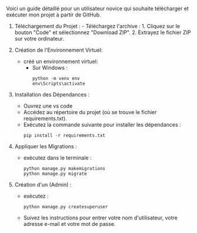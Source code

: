 Voici un guide détaillé pour un utilisateur novice qui souhaite télécharger et exécuter mon projet à partir de GitHub. 

1. Téléchargement du Projet :
        - Téléchargez l'archive :
            1. Cliquez sur le bouton "Code" et sélectionnez "Download ZIP".
            2. Extrayez le fichier ZIP sur votre ordinateur.
  
2. Création de l'Environnement Virtuel:
    - créé un environnement virtuel:
        - Sur Windows :
            ```
            python -m venv env
            env\Scripts\activate
            ```
       
3. Installation des Dépendances :
    - Ouvrez une vs code
    - Accédez au répertoire du projet (où se trouve le fichier requirements.txt).
    - Exécutez la commande suivante pour installer les dépendances :
        ```
        pip install -r requirements.txt
        ```

4. Appliquer les Migrations :
    - exécutez dans le terminale :
        ```
        python manage.py makemigrations
        python manage.py migrate
        ```
6. Création d'un (Admin) :
    -  exécutez :
        ```
        python manage.py createsuperuser
        ```
    - Suivez les instructions pour entrer votre nom d'utilisateur, votre adresse e-mail et votre mot de passe.


